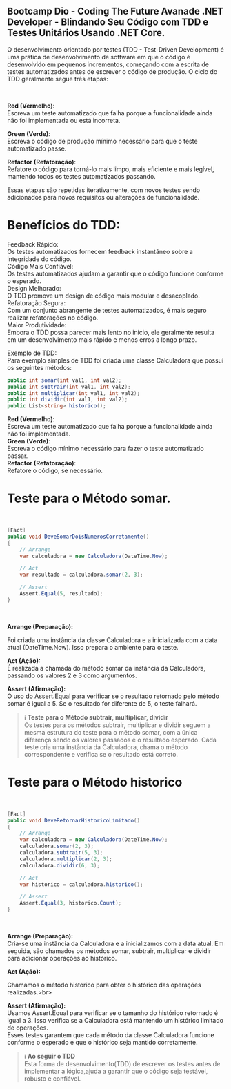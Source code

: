 ## Bootcamp Dio - Coding The Future Avanade .NET Developer - Blindando Seu Código com TDD e Testes Unitários Usando .NET Core.


<p>O desenvolvimento orientado por testes (TDD - Test-Driven Development) é uma prática de desenvolvimento de software em que o código é desenvolvido em pequenos incrementos, começando com a escrita de testes automatizados antes de escrever o código de produção. O ciclo do TDD geralmente segue três etapas:</p><br>

**Red (Vermelho)**:<br>
Escreva um teste automatizado que falha porque a funcionalidade ainda não foi implementada ou está incorreta.<br>

**Green (Verde)**:<br>
Escreva o código de produção mínimo necessário para que o teste automatizado passe.<br>

**Refactor (Refatoração)**:<br>
Refatore o código para torná-lo mais limpo, mais eficiente e mais legível, mantendo todos os testes automatizados passando.<br>

Essas etapas são repetidas iterativamente, com novos testes sendo adicionados para novos requisitos ou alterações de funcionalidade.

# Benefícios do TDD:<br>

 Feedback Rápido:<br>
Os testes automatizados fornecem feedback instantâneo sobre a integridade do código.<br>
 Código Mais Confiável:<br>
Os testes automatizados ajudam a garantir que o código funcione conforme o esperado.<br>
 Design Melhorado:<br> O TDD promove um design de código mais modular e desacoplado.<br>
 Refatoração Segura:<br> Com um conjunto abrangente de testes automatizados, é mais seguro realizar refatorações no código.<br>
 Maior Produtividade:<br> Embora o TDD possa parecer mais lento no início, ele geralmente resulta em um desenvolvimento mais rápido e menos erros a longo prazo.<br>

Exemplo de TDD:<br>
Para exemplo simples de TDD foi criada uma classe Calculadora que possui os seguintes métodos:<br>

```c#
public int somar(int val1, int val2);
public int subtrair(int val1, int val2);
public int multiplicar(int val1, int val2);
public int dividir(int val1, int val2);
public List<string> historico();
```   

**Red (Vermelho)**:<br>
Escreva um teste automatizado que falha porque a funcionalidade ainda não foi implementada.<br>
**Green (Verde)**:<br> Escreva o código mínimo necessário para fazer o teste automatizado passar.<br>
**Refactor (Refatoração)**:<br> Refatore o código, se necessário.


# Teste para o Método somar.
<br>

```c#
[Fact]
public void DeveSomarDoisNumerosCorretamente()
{
    // Arrange
    var calculadora = new Calculadora(DateTime.Now);

    // Act
    var resultado = calculadora.somar(2, 3);

    // Assert
    Assert.Equal(5, resultado);
}
```
<br>

**Arrange (Preparação):**<br>

Foi criada uma instância da classe Calculadora e a inicializada com a data atual (DateTime.Now). Isso prepara o ambiente para o teste.<br>

**Act (Ação):**<br>
É realizada a chamada do método somar da instância da Calculadora, passando os valores 2 e 3 como argumentos. <br>

**Assert (Afirmação):**<br>
O uso do Assert.Equal para verificar se o resultado retornado pelo método somar é igual a 5. Se o resultado for diferente de 5, o teste falhará.

> ℹ️ **Teste para o Método subtrair, multiplicar, dividir**<br>
> Os testes para os métodos subtrair, multiplicar e dividir seguem a mesma estrutura do teste para o método somar, com a única diferença sendo os valores passados e o resultado esperado. Cada teste cria uma instância da Calculadora, chama o método correspondente e verifica se o resultado está correto.

# Teste para o Método historico
<br>

```c#
[Fact]
public void DeveRetornarHistoricoLimitado()
{
    // Arrange
    var calculadora = new Calculadora(DateTime.Now);
    calculadora.somar(2, 3);
    calculadora.subtrair(5, 3);
    calculadora.multiplicar(2, 3);
    calculadora.dividir(6, 3);

    // Act
    var historico = calculadora.historico();

    // Assert
    Assert.Equal(3, historico.Count);
}
```
<br>

**Arrange (Preparação):**<br>
Cria-se uma instância da Calculadora e a inicializamos com a data atual. Em seguida, são chamados os métodos somar, subtrair, multiplicar e dividir para adicionar operações ao histórico.<br>

**Act (Ação):**<br>

Chamamos o método historico para obter o histórico das operações realizadas.>br>

**Assert (Afirmação):**<br>
Usamos Assert.Equal para verificar se o tamanho do histórico retornado é igual a 3. Isso verifica se a Calculadora está mantendo um histórico limitado de operações.<br>
Esses testes garantem que cada método da classe Calculadora funcione conforme o esperado e que o histórico seja mantido corretamente.

> ℹ️ **Ao seguir o TDD**<br>
>  Esta forma de desenvolvimento(TDD) de escrever os testes antes de implementar a lógica,ajuda a garantir que o código seja testável, robusto e confiável.







